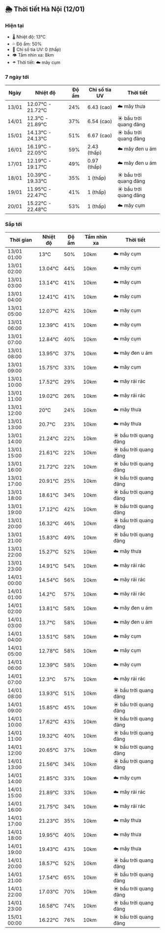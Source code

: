## 🌦️ Thời tiết Hà Nội (12/01)

### Hiện tại

- 🌡️ Nhiệt độ: 13℃
- 💦 Độ ẩm: 50%
- 🌟 Chỉ số tia UV: 0 (thấp)
- 👁️ Tầm nhìn xa: 8km
- ☂️ Thời tiết: ☁️ mây cụm

### 7 ngày tới

| Ngày | Nhiệt độ | Độ ẩm | Chỉ số tia UV | Thời tiết |
| --- | --- | --- | --- | --- |
| 13/01 | 12.07℃ - 21.72℃ | 24% | 6.43 (cao) | ☁️ mây thưa |
| 14/01 | 12.3℃ - 21.89℃ | 37% | 6.54 (cao) | ☀️ bầu trời quang đãng |
| 15/01 | 14.13℃ - 24.13℃ | 51% | 6.67 (cao) | ☀️ bầu trời quang đãng |
| 16/01 | 16.19℃ - 22.05℃ | 59% | 2.43 (thấp) | ☁️ mây đen u ám |
| 17/01 | 12.19℃ - 19.17℃ | 49% | 0.97 (thấp) | ☁️ mây đen u ám |
| 18/01 | 10.39℃ - 19.33℃ | 35% | 1 (thấp) | ☀️ bầu trời quang đãng |
| 19/01 | 11.95℃ - 22.47℃ | 41% | 1 (thấp) | ☀️ bầu trời quang đãng |
| 20/01 | 15.22℃ - 22.48℃ | 53% | 1 (thấp) | ☁️ mây cụm |

### Sắp tới

| Thời gian | Nhiệt độ | Độ ẩm | Tầm nhìn xa | Thời tiết |
| --- | --- | --- | --- | --- |
| 13/01 01:00 | 13℃ | 50% | 10km | ☁️ mây cụm |
| 13/01 02:00 | 13.04℃ | 44% | 10km | ☁️ mây cụm |
| 13/01 03:00 | 13.14℃ | 41% | 10km | ☁️ mây cụm |
| 13/01 04:00 | 12.41℃ | 41% | 10km | ☁️ mây cụm |
| 13/01 05:00 | 12.07℃ | 42% | 10km | ☁️ mây cụm |
| 13/01 06:00 | 12.39℃ | 41% | 10km | ☁️ mây cụm |
| 13/01 07:00 | 12.84℃ | 40% | 10km | ☁️ mây cụm |
| 13/01 08:00 | 13.95℃ | 37% | 10km | ☁️ mây đen u ám |
| 13/01 09:00 | 15.75℃ | 33% | 10km | ☁️ mây cụm |
| 13/01 10:00 | 17.52℃ | 29% | 10km | ☁️ mây rải rác |
| 13/01 11:00 | 19.02℃ | 26% | 10km | ☁️ mây rải rác |
| 13/01 12:00 | 20℃ | 24% | 10km | ☁️ mây thưa |
| 13/01 13:00 | 20.7℃ | 23% | 10km | ☁️ mây thưa |
| 13/01 14:00 | 21.24℃ | 22% | 10km | ☀️ bầu trời quang đãng |
| 13/01 15:00 | 21.61℃ | 22% | 10km | ☀️ bầu trời quang đãng |
| 13/01 16:00 | 21.72℃ | 22% | 10km | ☀️ bầu trời quang đãng |
| 13/01 17:00 | 20.91℃ | 25% | 10km | ☀️ bầu trời quang đãng |
| 13/01 18:00 | 18.61℃ | 34% | 10km | ☀️ bầu trời quang đãng |
| 13/01 19:00 | 17.12℃ | 42% | 10km | ☀️ bầu trời quang đãng |
| 13/01 20:00 | 16.32℃ | 46% | 10km | ☀️ bầu trời quang đãng |
| 13/01 21:00 | 15.83℃ | 49% | 10km | ☀️ bầu trời quang đãng |
| 13/01 22:00 | 15.27℃ | 52% | 10km | ☁️ mây thưa |
| 13/01 23:00 | 14.91℃ | 54% | 10km | ☁️ mây rải rác |
| 14/01 00:00 | 14.54℃ | 56% | 10km | ☁️ mây rải rác |
| 14/01 01:00 | 14.2℃ | 57% | 10km | ☁️ mây rải rác |
| 14/01 02:00 | 13.81℃ | 58% | 10km | ☁️ mây đen u ám |
| 14/01 03:00 | 13.7℃ | 58% | 10km | ☁️ mây đen u ám |
| 14/01 04:00 | 13.51℃ | 58% | 10km | ☁️ mây cụm |
| 14/01 05:00 | 12.78℃ | 58% | 10km | ☁️ mây cụm |
| 14/01 06:00 | 12.39℃ | 58% | 10km | ☁️ mây cụm |
| 14/01 07:00 | 12.3℃ | 57% | 10km | ☁️ mây rải rác |
| 14/01 08:00 | 13.93℃ | 51% | 10km | ☀️ bầu trời quang đãng |
| 14/01 09:00 | 15.85℃ | 45% | 10km | ☀️ bầu trời quang đãng |
| 14/01 10:00 | 17.62℃ | 43% | 10km | ☀️ bầu trời quang đãng |
| 14/01 11:00 | 19.32℃ | 40% | 10km | ☀️ bầu trời quang đãng |
| 14/01 12:00 | 20.65℃ | 37% | 10km | ☀️ bầu trời quang đãng |
| 14/01 13:00 | 21.56℃ | 34% | 10km | ☀️ bầu trời quang đãng |
| 14/01 14:00 | 21.85℃ | 33% | 10km | ☁️ mây cụm |
| 14/01 15:00 | 21.89℃ | 33% | 10km | ☁️ mây rải rác |
| 14/01 16:00 | 21.75℃ | 34% | 10km | ☁️ mây rải rác |
| 14/01 17:00 | 21.23℃ | 35% | 10km | ☁️ mây thưa |
| 14/01 18:00 | 19.95℃ | 40% | 10km | ☁️ mây thưa |
| 14/01 19:00 | 19.43℃ | 43% | 10km | ☁️ mây thưa |
| 14/01 20:00 | 18.57℃ | 52% | 10km | ☀️ bầu trời quang đãng |
| 14/01 21:00 | 17.54℃ | 65% | 10km | ☀️ bầu trời quang đãng |
| 14/01 22:00 | 17.03℃ | 70% | 10km | ☀️ bầu trời quang đãng |
| 14/01 23:00 | 16.58℃ | 74% | 10km | ☀️ bầu trời quang đãng |
| 15/01 00:00 | 16.22℃ | 76% | 10km | ☀️ bầu trời quang đãng |
